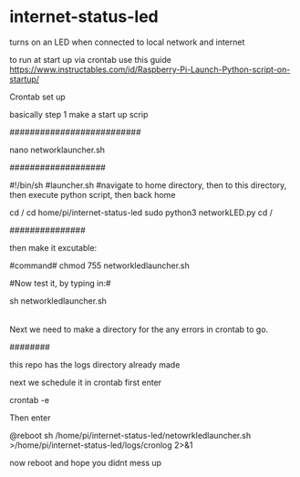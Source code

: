 # internet-status-led
turns on an LED when connected to local network and internet


to run at start up via crontab use this guide
https://www.instructables.com/id/Raspberry-Pi-Launch-Python-script-on-startup/


Crontab set up

basically 
step 1
make a start up scrip



##########################

nano networklauncher.sh

###################

#!/bin/sh
#launcher.sh
#navigate to home directory, then to this directory, then execute python script, then back home

cd /
cd home/pi/internet-status-led
sudo python3 networkLED.py
cd /


###############

then make it excutable:

#command#
chmod 755 networkledlauncher.sh

#Now test it, by typing in:#

sh networkledlauncher.sh

######

Next we need to make a directory for the any errors in crontab to go.

########

this repo has the logs directory already made


next we schedule it in crontab
first enter

crontab -e

Then enter

@reboot sh /home/pi/internet-status-led/netowrkledlauncher.sh >/home/pi/internet-status-led/logs/cronlog 2>&1

now reboot and hope you didnt mess up
